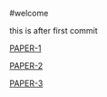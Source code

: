 #welcome

this is after first commit

[PAPER-1](./PAPER-1/readm.md "click to here see a paper")

[PAPER-2](./PAPER-2/reade.md "click here to see paper")

[PAPER-3](./PAPER-3/readme.md "click here to see paper")